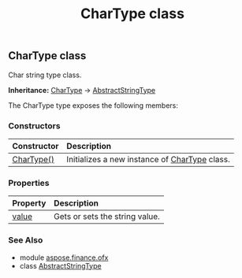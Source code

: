﻿---
title: CharType class
second_title: Aspose.Finance for Python via .NET API References
description: 
type: docs
weight: 280
url: /python-net/aspose.finance.ofx/chartype/
is_root: false
---

## CharType class

Char string type class.



**Inheritance:** [CharType](/finance/python-net/aspose.finance.ofx/chartype) → 
[AbstractStringType](/finance/python-net/aspose.finance.ofx/abstractstringtype)



The CharType type exposes the following members:

### Constructors
| Constructor | Description |
| :- | :- |
| [CharType()](/finance/python-net/aspose.finance.ofx/chartype/__init__/#) | Initializes a new instance of [CharType](/finance/python-net/aspose.finance.ofx/chartype) class. |


### Properties
| Property | Description |
| :- | :- |
| [value](/finance/python-net/aspose.finance.ofx/chartype/value) | Gets or sets the string value. |


### See Also

* module [aspose.finance.ofx](../)
* class [AbstractStringType](/finance/python-net/aspose.finance.ofx/abstractstringtype)
